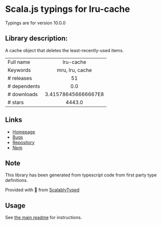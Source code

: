 
# Scala.js typings for lru-cache

Typings are for version 10.0.0

## Library description:
A cache object that deletes the least-recently-used items.

|                    |                 |
| ------------------ | :-------------: |
| Full name          | lru-cache |
| Keywords           | mru, lru, cache |
| # releases         | 51 |
| # dependents       | 0.0 |
| # downloads        | 3.415786456666667E8 |
| # stars            | 4443.0 |

## Links
- [Homepage](https://github.com/isaacs/node-lru-cache#readme)
- [Bugs](https://github.com/isaacs/node-lru-cache/issues)
- [Repository](https://github.com/isaacs/node-lru-cache)
- [Npm](https://www.npmjs.com/package/lru-cache)
    


## Note
This library has been generated from typescript code from first party type definitions.

Provided with :purple_heart: from [ScalablyTyped](https://github.com/oyvindberg/ScalablyTyped)

## Usage
See [the main readme](../../readme.md) for instructions.


